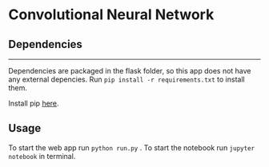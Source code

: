 # Convolutional Neural Network

## Dependencies
--------

Dependencies are packaged in the flask folder, so this app does not have any external depencies. Run `pip install -r requirements.txt` to install them. 

Install pip [here](https://pip.pypa.io/en/stable/). 


## Usage

To start the web app run `python run.py` . To start the notebook run `jupyter notebook` in terminal. 



